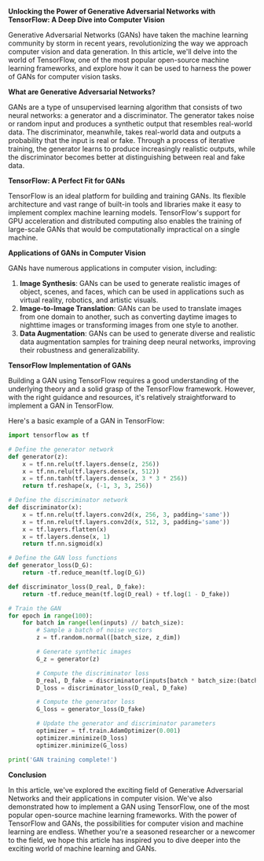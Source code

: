 **Unlocking the Power of Generative Adversarial Networks with TensorFlow: A Deep Dive into Computer Vision**

Generative Adversarial Networks (GANs) have taken the machine learning community by storm in recent years, revolutionizing the way we approach computer vision and data generation. In this article, we'll delve into the world of TensorFlow, one of the most popular open-source machine learning frameworks, and explore how it can be used to harness the power of GANs for computer vision tasks.

**What are Generative Adversarial Networks?**

GANs are a type of unsupervised learning algorithm that consists of two neural networks: a generator and a discriminator. The generator takes noise or random input and produces a synthetic output that resembles real-world data. The discriminator, meanwhile, takes real-world data and outputs a probability that the input is real or fake. Through a process of iterative training, the generator learns to produce increasingly realistic outputs, while the discriminator becomes better at distinguishing between real and fake data.

**TensorFlow: A Perfect Fit for GANs**

TensorFlow is an ideal platform for building and training GANs. Its flexible architecture and vast range of built-in tools and libraries make it easy to implement complex machine learning models. TensorFlow's support for GPU acceleration and distributed computing also enables the training of large-scale GANs that would be computationally impractical on a single machine.

**Applications of GANs in Computer Vision**

GANs have numerous applications in computer vision, including:

1. **Image Synthesis**: GANs can be used to generate realistic images of object, scenes, and faces, which can be used in applications such as virtual reality, robotics, and artistic visuals.
2. **Image-to-Image Translation**: GANs can be used to translate images from one domain to another, such as converting daytime images to nighttime images or transforming images from one style to another.
3. **Data Augmentation**: GANs can be used to generate diverse and realistic data augmentation samples for training deep neural networks, improving their robustness and generalizability.

**TensorFlow Implementation of GANs**

Building a GAN using TensorFlow requires a good understanding of the underlying theory and a solid grasp of the TensorFlow framework. However, with the right guidance and resources, it's relatively straightforward to implement a GAN in TensorFlow.

Here's a basic example of a GAN in TensorFlow:
```python
import tensorflow as tf

# Define the generator network
def generator(z):
    x = tf.nn.relu(tf.layers.dense(z, 256))
    x = tf.nn.relu(tf.layers.dense(x, 512))
    x = tf.nn.tanh(tf.layers.dense(x, 3 * 3 * 256))
    return tf.reshape(x, (-1, 3, 3, 256))

# Define the discriminator network
def discriminator(x):
    x = tf.nn.relu(tf.layers.conv2d(x, 256, 3, padding='same'))
    x = tf.nn.relu(tf.layers.conv2d(x, 512, 3, padding='same'))
    x = tf.layers.flatten(x)
    x = tf.layers.dense(x, 1)
    return tf.nn.sigmoid(x)

# Define the GAN loss functions
def generator_loss(D_G):
    return -tf.reduce_mean(tf.log(D_G))

def discriminator_loss(D_real, D_fake):
    return -tf.reduce_mean(tf.log(D_real) + tf.log(1 - D_fake))

# Train the GAN
for epoch in range(100):
    for batch in range(len(inputs) // batch_size):
        # Sample a batch of noise vectors
        z = tf.random.normal([batch_size, z_dim])

        # Generate synthetic images
        G_z = generator(z)

        # Compute the discriminator loss
        D_real, D_fake = discriminator(inputs[batch * batch_size:(batch + 1) * batch_size]), discriminator(G_z)
        D_loss = discriminator_loss(D_real, D_fake)

        # Compute the generator loss
        G_loss = generator_loss(D_fake)

        # Update the generator and discriminator parameters
        optimizer = tf.train.AdamOptimizer(0.001)
        optimizer.minimize(D_loss)
        optimizer.minimize(G_loss)

print('GAN training complete!')
```
**Conclusion**

In this article, we've explored the exciting field of Generative Adversarial Networks and their applications in computer vision. We've also demonstrated how to implement a GAN using TensorFlow, one of the most popular open-source machine learning frameworks. With the power of TensorFlow and GANs, the possibilities for computer vision and machine learning are endless. Whether you're a seasoned researcher or a newcomer to the field, we hope this article has inspired you to dive deeper into the exciting world of machine learning and GANs.